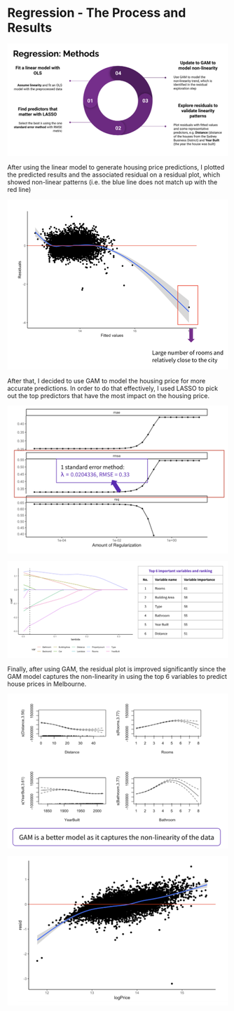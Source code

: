 # Regression - The Process and Results

![Regression Method](<../.gitbook/assets/Screen Shot 2021-12-25 at 9.07.42 PM.png>)

After using the linear model to generate housing price predictions, I plotted the predicted results and the associated residual on a residual plot, which showed non-linear patterns (i.e. the blue line does not match up with the red line)

![Residual plot for values fitted with linear regression](<../.gitbook/assets/Screen Shot 2021-12-25 at 9.10.06 PM.png>)

After that, I decided to use GAM to model the housing price for more accurate predictions. In order to do that effectively, I used LASSO to pick out the top predictors that have the most impact on the housing price.&#x20;

![Picking the most optimal penalty for LASSO](<../.gitbook/assets/Screen Shot 2021-12-25 at 10.01.39 PM.png>)

![Top 6 predictors using LASSO at the most optimal penalty](<../.gitbook/assets/Screen Shot 2021-12-25 at 10.00.48 PM.png>)

Finally, after using GAM, the residual plot is improved significantly since the GAM model captures the non-linearity in using the top 6 variables to predict house prices in Melbourne.&#x20;

![Using GAM to capture the non-linearity in housing price prediction](<../.gitbook/assets/Screen Shot 2021-12-25 at 10.03.32 PM.png>)

![Residual plot for GAM-predicted results](<../.gitbook/assets/Screen Shot 2021-12-25 at 10.04.24 PM.png>)
